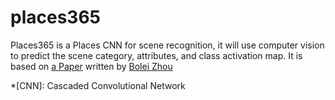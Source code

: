 # places365
Places365 is a Places CNN for scene recognition, it will use computer vision to predict the scene category, attributes, and class activation map.
It is based on [a Paper](http://places.csail.mit.edu/places_NIPS14.pdf) written by [Bolei Zhou](http://people.csail.mit.edu/bzhou/)

*[CNN]: Cascaded Convolutional Network
